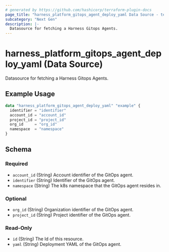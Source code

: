 ```yaml
---
# generated by https://github.com/hashicorp/terraform-plugin-docs
page_title: "harness_platform_gitops_agent_deploy_yaml Data Source - terraform-provider-harness"
subcategory: "Next Gen"
description: |-
  Datasource for fetching a Harness Gitops Agents.
---
```


# harness_platform_gitops_agent_deploy_yaml (Data Source)

Datasource for fetching a Harness Gitops Agents.

## Example Usage

```terraform
data "harness_platform_gitops_agent_deploy_yaml" "example" {
  identifier = "identifier"
  account_id = "account_id"
  project_id = "project_id"
  org_id     = "org_id"
  namespace  = "namespace"
}
```

<!-- schema generated by tfplugindocs -->
## Schema

### Required

- `account_id` (String) Account identifier of the GitOps agent.
- `identifier` (String) Identifier of the GitOps agent.
- `namespace` (String) The k8s namespace that the GitOps agent resides in.

### Optional

- `org_id` (String) Organization identifier of the GitOps agent.
- `project_id` (String) Project identifier of the GitOps agent.

### Read-Only

- `id` (String) The Id of this resource.
- `yaml` (String) Deployment YAML of the GitOps agent.


